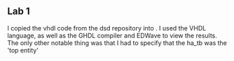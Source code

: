 ## Lab 1

<p>I copied the vhdl code from the dsd repository into <edaplayground.com>. I used the VHDL language, as well as the GHDL compiler and EDWave to view the results. The only other notable thing was that I had to specify that the ha_tb was the 'top entity'</p>
 
